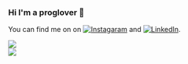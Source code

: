 ### Hi I'm a proglover 👋

You can find me on on [![Instagaram][1.2]][1] and [![LinkedIn][2.2]][2].

[1.2]: https://cdn.exclaimer.com/Handbook%20Images/instagram-icon_16x16.png?_ga=2.202001553.1803862764.1633098002-772716356.1633098000
[2.2]: https://raw.githubusercontent.com/MartinHeinz/MartinHeinz/master/linkedin-3-16.png

[1]: https://instagram.com/aminevaali
[2]: https://www.linkedin.com/in/amin-vali-aa3a6b17b/

<img align="center" src="https://github-readme-stats.vercel.app/api/?username=aminevaali1&show_icons=true&theme=tokyonight" />
<br>
<img align="center" src="https://github-readme-stats.vercel.app/api/top-langs/?username=aminevaali&theme=tokyonight" />
